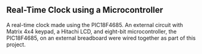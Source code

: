 ## Real-Time Clock using a Microcontroller

A real-time clock made using the PIC18F4685. An external circuit with Matrix 4x4 keypad, a Hitachi LCD, and eight-bit microcontroller, the PIC18F4685, on an external breadboard were wired together as part of this project. 
